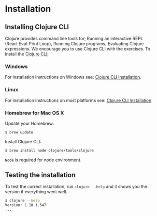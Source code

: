 # Installation

## Installing Clojure CLI

Clojure provides command line tools for; Running an interactive REPL (Read-Eval-Print Loop), Running Clojure programs, Evaluating Clojure expressions.
We encourage you to use Clojure CLI with the exercises. To install the [Clojure CLI](https://clojure.org/guides/deps_and_cli);

### Windows
For installation instructions on Windows see: [Clojure CLI Installation](https://clojure.org/guides/getting_started#_installation_on_windows).

### Linux
For installation instructions on most platforms see: [Clojure CLI Installation](https://clojure.org/guides/getting_started#_installation_on_linux).

### Homebrew for Mac OS X
Update your Homebrew:

``` bash
$ brew update
```

Install Clojure CLI:
``` bash
$ brew install node clojure/tools/clojure
```

`Node` is required for node environment.

## Testing the installation

To test the correct installation, run `clojure --help` and it shows you the version if everything went well.

```bash
$ clojure --help
Version: 1.10.1.547
...
```
